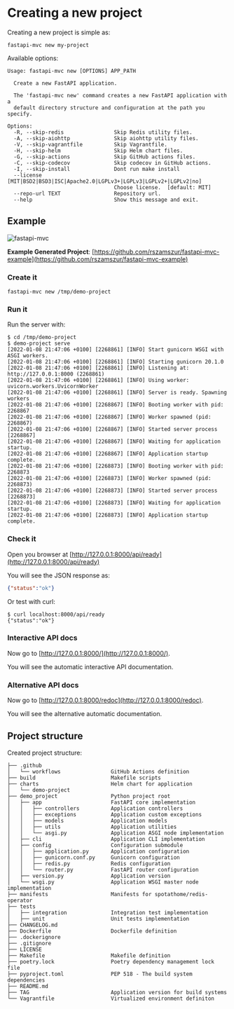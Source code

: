 # Creating a new project

Creating a new project is simple as:

```shell
fastapi-mvc new my-project
```

Available options:
```shell
Usage: fastapi-mvc new [OPTIONS] APP_PATH

  Create a new FastAPI application.

  The 'fastapi-mvc new' command creates a new FastAPI application with a
  default directory structure and configuration at the path you specify.

Options:
  -R, --skip-redis                Skip Redis utility files.
  -A, --skip-aiohttp              Skip aiohttp utility files.
  -V, --skip-vagrantfile          Skip Vagrantfile.
  -H, --skip-helm                 Skip Helm chart files.
  -G, --skip-actions              Skip GitHub actions files.
  -C, --skip-codecov              Skip codecov in GitHub actions.
  -I, --skip-install              Dont run make install
  --license [MIT|BSD2|BSD3|ISC|Apache2.0|LGPLv3+|LGPLv3|LGPLv2+|LGPLv2|no]
                                  Choose license.  [default: MIT]
  --repo-url TEXT                 Repository url.
  --help                          Show this message and exit.
```

## Example

![fastapi-mvc](https://github.com/rszamszur/fastapi-mvc-template/blob/master/assets/readme.gif?raw=true)

**Example Generated Project**: [https://github.com/rszamszur/fastapi-mvc-example](https://github.com/rszamszur/fastapi-mvc-example)

### Create it

```shell
fastapi-mvc new /tmp/demo-project
```

### Run it

Run the server with:

```shell
$ cd /tmp/demo-project
$ demo-project serve
[2022-01-08 21:47:06 +0100] [2268861] [INFO] Start gunicorn WSGI with ASGI workers.
[2022-01-08 21:47:06 +0100] [2268861] [INFO] Starting gunicorn 20.1.0
[2022-01-08 21:47:06 +0100] [2268861] [INFO] Listening at: http://127.0.0.1:8000 (2268861)
[2022-01-08 21:47:06 +0100] [2268861] [INFO] Using worker: uvicorn.workers.UvicornWorker
[2022-01-08 21:47:06 +0100] [2268861] [INFO] Server is ready. Spawning workers
[2022-01-08 21:47:06 +0100] [2268867] [INFO] Booting worker with pid: 2268867
[2022-01-08 21:47:06 +0100] [2268867] [INFO] Worker spawned (pid: 2268867)
[2022-01-08 21:47:06 +0100] [2268867] [INFO] Started server process [2268867]
[2022-01-08 21:47:06 +0100] [2268867] [INFO] Waiting for application startup.
[2022-01-08 21:47:06 +0100] [2268867] [INFO] Application startup complete.
[2022-01-08 21:47:06 +0100] [2268873] [INFO] Booting worker with pid: 2268873
[2022-01-08 21:47:06 +0100] [2268873] [INFO] Worker spawned (pid: 2268873)
[2022-01-08 21:47:06 +0100] [2268873] [INFO] Started server process [2268873]
[2022-01-08 21:47:06 +0100] [2268873] [INFO] Waiting for application startup.
[2022-01-08 21:47:06 +0100] [2268873] [INFO] Application startup complete.
```

### Check it

Open you browser at [http://127.0.0.1:8000/api/ready](http://127.0.0.1:8000/api/ready)

You will see the JSON response as:
```JSON
{"status":"ok"}
```

Or test with curl:
```shell
$ curl localhost:8000/api/ready
{"status":"ok"}
```

### Interactive API docs

Now go to [http://127.0.0.1:8000/](http://127.0.0.1:8000/).

You will see the automatic interactive API documentation.

### Alternative API docs

Now go to [http://127.0.0.1:8000/redoc](http://127.0.0.1:8000/redoc).

You will see the alternative automatic documentation.


## Project structure

Created project structure:
```shell
├── .github
│   └── workflows                GitHub Actions definition
├── build                        Makefile scripts
├── charts                       Helm chart for application
│   └── demo-project
├── demo_project                 Python project root
│   ├── app                      FastAPI core implementation
│   │   ├── controllers          Application controllers
│   │   ├── exceptions           Application custom exceptions
│   │   ├── models               Application models
│   │   ├── utils                Application utilities
│   │   └── asgi.py              Application ASGI node implementation
│   ├── cli                      Application CLI implementation
│   ├── config                   Configuration submodule
│   │   ├── application.py       Application configuration
│   │   ├── gunicorn.conf.py     Gunicorn configuration
│   │   ├── redis.py             Redis configuration
│   │   └── router.py            FastAPI router configuration
│   ├── version.py               Application version
│   └── wsgi.py                  Application WSGI master node implementation
├── manifests                    Manifests for spotathome/redis-operator
├── tests
│   ├── integration              Integration test implementation
│   ├── unit                     Unit tests implementation
├── CHANGELOG.md
├── Dockerfile                   Dockerfile definition
├── .dockerignore
├── .gitignore
├── LICENSE
├── Makefile                     Makefile definition
├── poetry.lock                  Poetry dependency management lock file
├── pyproject.toml               PEP 518 - The build system dependencies
├── README.md
├── TAG                          Application version for build systems
└── Vagrantfile                  Virtualized environment definiton
```
